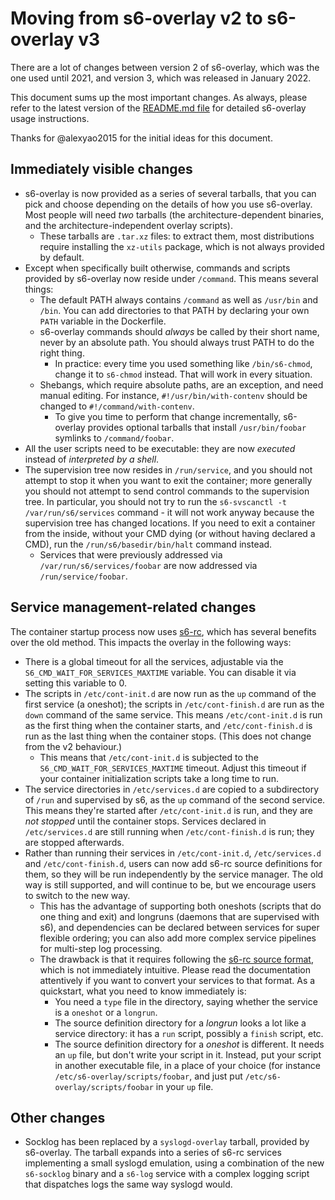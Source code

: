 
# Moving from s6-overlay v2 to s6-overlay v3

 There are a lot of changes between version 2 of s6-overlay, which was
the one used until 2021, and version 3, which was released in January 2022.

 This document sums up the most important changes.
 As always, please refer to the latest version of the
[README.md file](https://github.com/just-containers/s6-overlay/blob/master/README.md)
for detailed s6-overlay usage instructions.

 Thanks for @alexyao2015 for the initial ideas for this document.

## Immediately visible changes

- s6-overlay is now provided as a series of several tarballs, that you can pick
and choose depending on the details of how you use s6-overlay. Most people will
need *two* tarballs (the architecture-dependent binaries, and the architecture-independent
overlay scripts).
  * These tarballs are `.tar.xz` files: to extract them, most distributions
require installing the `xz-utils` package, which is not always provided by
default.
- Except when specifically built otherwise, commands and scripts provided by s6-overlay
now reside under `/command`. This means several things:
  * The default PATH always contains `/command` as well as `/usr/bin` and `/bin`. You can
add directories to that PATH by declaring your own `PATH` variable in the Dockerfile.
  * s6-overlay commands should *always* be called by their short name, never by an
absolute path. You should always trust PATH to do the right thing.
    + In practice: every time you used something like `/bin/s6-chmod`, change it to
`s6-chmod` instead. That will work in every situation.
  * Shebangs, which require absolute paths, are an exception, and need manual editing.
For instance, `#!/usr/bin/with-contenv` should be changed to `#!/command/with-contenv`.
    + To give you time to perform that change incrementally, s6-overlay provides
optional tarballs that install `/usr/bin/foobar` symlinks to `/command/foobar`.
- All the user scripts need to be executable: they are now *executed* instead of
*interpreted by a shell*.
- The supervision tree now resides in `/run/service`, and you should not attempt to stop it
when you want to exit the container; more generally you should not attempt to send
control commands to the supervision tree. In particular, you should not try to run
the `s6-svscanctl -t /var/run/s6/services` command - it will not work anyway because
the supervision tree has changed locations. If you need to exit a container from the
inside, without your CMD dying (or without having declared a CMD), run the
`/run/s6/basedir/bin/halt` command instead.
  * Services that were previously addressed via `/var/run/s6/services/foobar` are now
addressed via `/run/service/foobar`. 

## Service management-related changes

The container startup process now uses [s6-rc](https://skarnet.org/software/s6-rc/),
which has several benefits over the old method. This impacts the overlay in the
following ways:

- There is a global timeout for all the services, adjustable via the
`S6_CMD_WAIT_FOR_SERVICES_MAXTIME` variable. You can disable it via setting this
variable to 0.
- The scripts in `/etc/cont-init.d` are now run as the `up` command of the first service
(a oneshot); the scripts in `/etc/cont-finish.d` are run as the `down` command of the
same service. This means `/etc/cont-init.d` is run as the first thing when the container
starts, and `/etc/cont-finish.d` is run as the last thing when the container stops. (This
does not change from the v2 behaviour.)
  * This means that `/etc/cont-init.d` is subjected to the `S6_CMD_WAIT_FOR_SERVICES_MAXTIME`
timeout. Adjust this timeout if your container initialization scripts take a long time
to run.
- The service directories in `/etc/services.d` are copied to a subdirectory of `/run` and
supervised by s6, as the `up` command of the second service. This means they're started
after `/etc/cont-init.d` is run, and they are *not stopped* until the container stops.
Services declared in `/etc/services.d` are still running when `/etc/cont-finish.d` is
run; they are stopped afterwards.
- Rather than running their services in `/etc/cont-init.d`, `/etc/services.d` and
`/etc/cont-finish.d`, users can now add s6-rc source definitions for them, so they will
be run independently by the service manager. The old way is still supported, and will
continue to be, but we encourage users to switch to the new way.
  * This has the advantage of supporting both oneshots (scripts that do one thing and
exit) and longruns (daemons that are supervised with s6), and dependencies can be
declared between services for super flexible ordering; you can also add more
complex service pipelines for multi-step log processing.
  * The drawback is that it requires following the
[s6-rc source format](https://skarnet.org/software/s6-rc/s6-rc-compile.html#source),
which is not immediately intuitive. Please read the documentation attentively
if you want to convert your services to that format. As a quickstart, what you
need to know immediately is:
    + You need a `type` file in the directory, saying whether the service is a
`oneshot` or a `longrun`.
    + The source definition directory for a *longrun* looks a lot like a service
directory: it has a `run` script, possibly a `finish` script, etc.
    + The source definition directory for a *oneshot* is different. It
needs an `up` file, but don't write your script in it. Instead, put your
script in another executable file, in a place of your choice (for instance
`/etc/s6-overlay/scripts/foobar`, and just put `/etc/s6-overlay/scripts/foobar`
in your `up` file.

## Other changes

 - Socklog has been replaced by a `syslogd-overlay` tarball, provided by
s6-overlay. The tarball expands into a series of s6-rc services implementing
a small syslogd emulation, using a combination of the new `s6-socklog`
binary and a `s6-log` service with a complex logging script that dispatches
logs the same way syslogd would.

